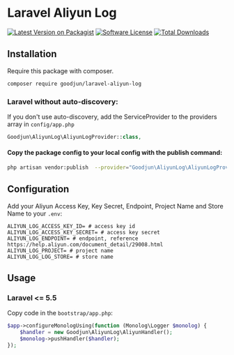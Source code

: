 Laravel Aliyun Log
==============================

[![Latest Version on Packagist][ico-version]][link-packagist]
[![Software License][ico-license]](LICENSE.md)
[![Total Downloads][ico-downloads]][link-downloads]

## Installation

Require this package with composer.

``` bash
composer require goodjun/laravel-aliyun-log
```

### Laravel without auto-discovery:

If you don't use auto-discovery, add the ServiceProvider to the providers array in `config/app.php`

``` php
Goodjun\AliyunLog\AliyunLogProvider::class,
```

#### Copy the package config to your local config with the publish command:

``` bash
php artisan vendor:publish  --provider="Goodjun\AliyunLog\AliyunLogProvider"
```

## Configuration

Add your Aliyun Access Key, Key Secret, Endpoint, Project Name and Store Name to your `.env`:

```dotenv
ALIYUN_LOG_ACCESS_KEY_ID= # access key id
ALIYUN_LOG_ACCESS_KEY_SECRET= # access key secret
ALIYUN_LOG_ENDPOINT= # endpoint, reference https://help.aliyun.com/document_detail/29008.html
ALIYUN_LOG_PROJECT= # project name
ALIYUN_LOG_LOG_STORE= # store name
```

## Usage

### Laravel <= 5.5

Copy code in the `bootstrap/app.php`:

```php
$app->configureMonologUsing(function (Monolog\Logger $monolog) {
    $handler = new Goodjun\AliyunLog\AliyunHandler();
    $monolog->pushHandler($handler);
});
```

[ico-version]: https://img.shields.io/packagist/v/goodjun/laravel-aliyun-log.svg?style=flat-square
[ico-license]: https://img.shields.io/badge/license-MIT-brightgreen.svg?style=flat-square
[ico-downloads]: https://img.shields.io/packagist/dt/goodjun/laravel-aliyun-log.svg?style=flat-square

[link-packagist]: https://packagist.org/packages/goodjun/laravel-aliyun-log
[link-downloads]: https://packagist.org/packages/goodjun/laravel-aliyun-log
[link-author]: https://github.com/goodjun
[link-contributors]: ../../contributors
